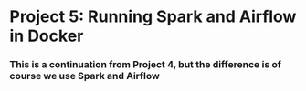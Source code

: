 # Project 5: Running Spark and Airflow in Docker

### This is a continuation from Project 4, but the difference is of course we use Spark and Airflow
